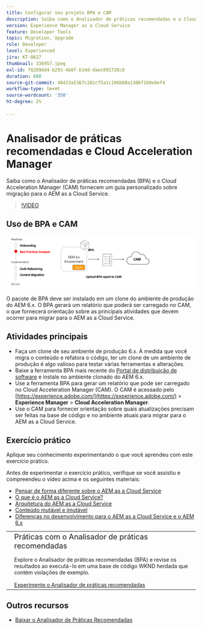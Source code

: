 ```yaml
---
title: Configurar seu projeto BPA e CAM
description: Saiba como o Analisador de práticas recomendadas e o Cloud Acceleration Manager fornecem um guia personalizado para migrar para o AEM as a Cloud Service.
version: Experience Manager as a Cloud Service
feature: Developer Tools
topic: Migration, Upgrade
role: Developer
level: Experienced
jira: KT-8627
thumbnail: 336957.jpeg
exl-id: f8289dd4-b293-4b8f-b14d-daec091728c0
duration: 680
source-git-commit: 48433a5367c281cf5a1c106b08a1306f1b0e8ef4
workflow-type: tm+mt
source-wordcount: '350'
ht-degree: 2%

---
```


# Analisador de práticas recomendadas e Cloud Acceleration Manager

Saiba como o Analisador de práticas recomendadas (BPA) e o Cloud Acceleration Manager (CAM) fornecem um guia personalizado sobre migração para o AEM as a Cloud Service. 

>[!VIDEO](https://video.tv.adobe.com/v/3453349?quality=12&learn=on&captions=por_br)

## Uso de BPA e CAM

![Diagrama de alto nível de BPA e CAM](assets/bpa-cam-diagram.png)

O pacote de BPA deve ser instalado em um clone do ambiente de produção do AEM 6.x. O BPA gerará um relatório que poderá ser carregado no CAM, o que fornecerá orientação sobre as principais atividades que devem ocorrer para migrar para o AEM as a Cloud Service.

## Atividades principais

+ Faça um clone de seu ambiente de produção 6.x. À medida que você migra o conteúdo e refatora o código, ter um clone de um ambiente de produção é algo valioso para testar várias ferramentas e alterações.
+ Baixe a ferramenta BPA mais recente do [Portal de distribuição de software](https://experience.adobe.com/#/downloads/content/software-distribution/en/aemcloud.html) e instale no ambiente clonado do AEM 6.x.
+ Use a ferramenta BPA para gerar um relatório que pode ser carregado no Cloud Acceleration Manager (CAM). O CAM é acessado pelo [https://experience.adobe.com/](https://experience.adobe.com/) > **Experience Manager** > **Cloud Acceleration Manager**.
+ Use o CAM para fornecer orientação sobre quais atualizações precisam ser feitas na base de código e no ambiente atuais para migrar para o AEM as a Cloud Service.

## Exercício prático

Aplique seu conhecimento experimentando o que você aprendeu com este exercício prático.

Antes de experimentar o exercício prático, verifique se você assistiu e compreendeu o vídeo acima e os seguintes materiais:

+ [Pensar de forma diferente sobre o AEM as a Cloud Service](./introduction.md)
+ [O que é o AEM as a Cloud Service?](https://experienceleague.adobe.com/docs/experience-manager-learn/cloud-service/introduction/what-is-aem-as-a-cloud-service.html?lang=pt-BR)
+ [Arquitetura do AEM as a Cloud Service](https://experienceleague.adobe.com/docs/experience-manager-learn/cloud-service/introduction/architecture.html?lang=pt-BR)
+ [Conteúdo mutável e imutável](https://experienceleague.adobe.com/docs/experience-manager-learn/cloud-service/developing/basics/mutable-immutable.html?lang=pt-BR)
+ [Diferenças no desenvolvimento para o AEM as a Cloud Service e o AEM 6.x](https://experienceleague.adobe.com/docs/experience-manager-cloud-service/implementing/developing/development-guidelines.html?lang=pt-BR#developing)

<table style="border-width:0">
    <tr>
        <td style="width:150px">
            <a  rel="noreferrer"
                target="_blank"
                href="https://github.com/adobe/aem-cloud-engineering-video-series-exercises/tree/session1-differently#bootcamp---session-1-introduction-and-thinking-differently"><img alt="Repositório GitHub de exercícios práticos" src="./assets/github.png"/>
            </a>        
        </td>
        <td style="width:100%;margin-bottom:1rem;">
            <div style="font-size:1.25rem;font-weight:400;">Práticas com o Analisador de práticas recomendadas</div>
            <p style="margin:1rem 0">
                Explore o Analisador de práticas recomendadas (BPA) e revise os resultados ao executá-lo em uma base de código WKND herdada que contém violações de exemplo.
            </p>
            <a  rel="noreferrer"
                target="_blank"
                href="https://github.com/adobe/aem-cloud-engineering-video-series-exercises/tree/session1-differently#bootcamp---session-1-introduction-and-thinking-differently" class="spectrum-Button spectrum-Button--primary spectrum-Button--sizeM">
                <span class="spectrum-Button-label has-no-wrap has-text-weight-bold">Experimente o Analisador de práticas recomendadas</span>
            </a>
        </td>
    </tr>
</table>


## Outros recursos

+ [Baixar o Analisador de Práticas Recomendadas](https://experience.adobe.com/#/downloads/content/software-distribution/en/aemcloud.html?fulltext=Best*+Practices*+Analyzer*&amp;orderby=%40jcr%3Acontent%2Fjcr%3AlastModified&amp;orderby.sort=desc&amp;layout=list&amp;p.offset=0&amp;p.limit=1)